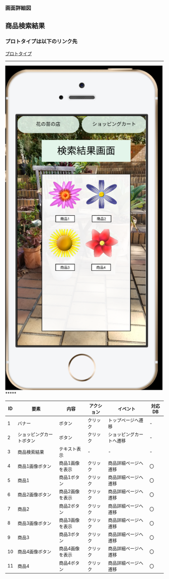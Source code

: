 ### 画面詳細図
## 商品検索結果
### プロトタイプは以下のリンク先
[プロトタイプ](https://www.figma.com/file/VJI5tFHuxtvea72OrQdPMq/Untitled?node-id=4%3A2)
*****
<img src=../img/商品検索結果.PNG width="500">
*****

| ID | 要素 | 内容 | アクション | イベント | 対応DB |
|----|------|-------|----------|----------|--------|
|1   |バナー|ボタン|クリック|トップページへ遷移|-     |  
|2   |ショッピングカートボタン|ボタン|クリック|ショッピングカートへ遷移|-     |  
|3   |商品検索結果|テキスト表示|-        |-       |-     |  
|4   |商品1画像ボタン|商品1画像を表示|クリック|商品詳細ページへ遷移|〇|  
|5   |商品1|商品1ボタン|クリック|商品詳細ページへ遷移|〇|  
|6   |商品2画像ボタン|商品2画像を表示|クリック|商品詳細ページへ遷移|〇|  
|7   |商品2|商品2ボタン|クリック|商品詳細ページへ遷移|〇|  
|8   |商品3画像ボタン|商品3画像を表示|クリック|商品詳細ページへ遷移|〇|  
|9   |商品3|商品3ボタン|クリック|商品詳細ページへ遷移|〇|  
|10  |商品4画像ボタン|商品4画像を表示|クリック|商品詳細ページへ遷移|〇|  
|11  |商品4|商品4ボタン|クリック|商品詳細ページへ遷移|〇|  
